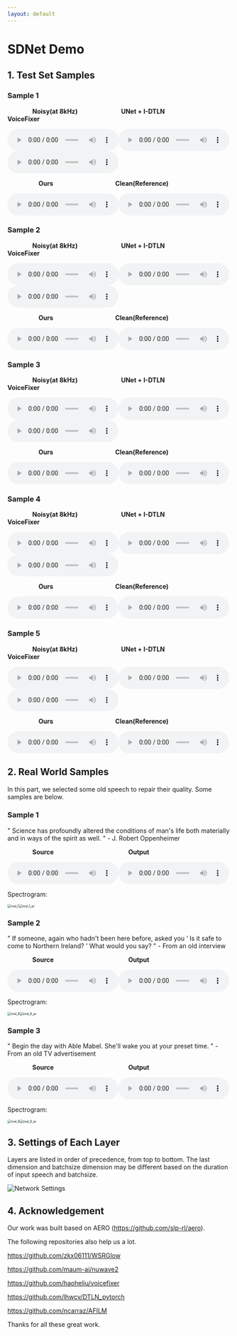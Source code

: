 ```yaml
---
layout: default
---
```


# **SDNet Demo**

## **1. Test Set Samples**

### Sample 1

&emsp;&emsp;&emsp;&emsp;**Noisy(at 8kHz)**&emsp;&emsp;&emsp;&emsp;&emsp;&emsp;&emsp;**UNet + I-DTLN**&emsp;&emsp;&emsp;&emsp;&emsp;&emsp;&emsp;&emsp;**VoiceFixer**

<audio controls="" style="width: 250px; height: 50px"><source src="data/noisy/1.wav" type="audio/wav"></audio><audio controls="" style="width: 250px; height: 50px"><source src="data/predict/UNet+I-DTLN/1.wav" type="audio/wav"></audio><audio controls="" style="width: 250px; height: 50px"><source src="data/predict/VoiceFixer/1.wav" type="audio/wav"></audio>

&emsp;&emsp;&emsp;&emsp;&emsp;**Ours**&emsp;&emsp;&emsp;&emsp;&emsp;&emsp;&emsp;&emsp;&emsp;&emsp;**Clean(Reference)**

<audio controls="" style="width: 250px; height: 50px"><source src="data/predict/ours/1.wav" type="audio/wav"></audio><audio controls="" style="width: 250px; height: 50px"><source src="data/clean/1.wav" type="audio/wav"></audio>

### Sample 2

&emsp;&emsp;&emsp;&emsp;**Noisy(at 8kHz)**&emsp;&emsp;&emsp;&emsp;&emsp;&emsp;&emsp;**UNet + I-DTLN**&emsp;&emsp;&emsp;&emsp;&emsp;&emsp;&emsp;&emsp;**VoiceFixer**

<audio controls="" style="width: 250px; height: 50px"><source src="data/noisy/2.wav" type="audio/wav"></audio><audio controls="" style="width: 250px; height: 50px"><source src="data/predict/UNet+I-DTLN/2.wav" type="audio/wav"></audio><audio controls="" style="width: 250px; height: 50px"><source src="data/predict/VoiceFixer/2.wav" type="audio/wav"></audio>

&emsp;&emsp;&emsp;&emsp;&emsp;**Ours**&emsp;&emsp;&emsp;&emsp;&emsp;&emsp;&emsp;&emsp;&emsp;&emsp;**Clean(Reference)**

<audio controls="" style="width: 250px; height: 50px"><source src="data/predict/ours/2.wav" type="audio/wav"></audio><audio controls="" style="width: 250px; height: 50px"><source src="data/clean/2.wav" type="audio/wav"></audio>

### Sample 3

&emsp;&emsp;&emsp;&emsp;**Noisy(at 8kHz)**&emsp;&emsp;&emsp;&emsp;&emsp;&emsp;&emsp;**UNet + I-DTLN**&emsp;&emsp;&emsp;&emsp;&emsp;&emsp;&emsp;&emsp;**VoiceFixer**

<audio controls="" style="width: 250px; height: 50px"><source src="data/noisy/3.wav" type="audio/wav"></audio><audio controls="" style="width: 250px; height: 50px"><source src="data/predict/UNet+I-DTLN/3.wav" type="audio/wav"></audio><audio controls="" style="width: 250px; height: 50px"><source src="data/predict/VoiceFixer/3.wav" type="audio/wav"></audio>

&emsp;&emsp;&emsp;&emsp;&emsp;**Ours**&emsp;&emsp;&emsp;&emsp;&emsp;&emsp;&emsp;&emsp;&emsp;&emsp;**Clean(Reference)**

<audio controls="" style="width: 250px; height: 50px"><source src="data/predict/ours/3.wav" type="audio/wav"></audio><audio controls="" style="width: 250px; height: 50px"><source src="data/clean/3.wav" type="audio/wav"></audio>

### Sample 4

&emsp;&emsp;&emsp;&emsp;**Noisy(at 8kHz)**&emsp;&emsp;&emsp;&emsp;&emsp;&emsp;&emsp;**UNet + I-DTLN**&emsp;&emsp;&emsp;&emsp;&emsp;&emsp;&emsp;&emsp;**VoiceFixer**

<audio controls="" style="width: 250px; height: 50px"><source src="data/noisy/4.wav" type="audio/wav"></audio><audio controls="" style="width: 250px; height: 50px"><source src="data/predict/UNet+I-DTLN/4.wav" type="audio/wav"></audio><audio controls="" style="width: 250px; height: 50px"><source src="data/predict/VoiceFixer/4.wav" type="audio/wav"></audio>

&emsp;&emsp;&emsp;&emsp;&emsp;**Ours**&emsp;&emsp;&emsp;&emsp;&emsp;&emsp;&emsp;&emsp;&emsp;&emsp;**Clean(Reference)**

<audio controls="" style="width: 250px; height: 50px"><source src="data/predict/ours/4.wav" type="audio/wav"></audio><audio controls="" style="width: 250px; height: 50px"><source src="data/clean/4.wav" type="audio/wav"></audio>

### Sample 5

&emsp;&emsp;&emsp;&emsp;**Noisy(at 8kHz)**&emsp;&emsp;&emsp;&emsp;&emsp;&emsp;&emsp;**UNet + I-DTLN**&emsp;&emsp;&emsp;&emsp;&emsp;&emsp;&emsp;&emsp;**VoiceFixer**

<audio controls="" style="width: 250px; height: 50px"><source src="data/noisy/5.wav" type="audio/wav"></audio><audio controls="" style="width: 250px; height: 50px"><source src="data/predict/UNet+I-DTLN/5.wav" type="audio/wav"></audio><audio controls="" style="width: 250px; height: 50px"><source src="data/predict/VoiceFixer/5.wav" type="audio/wav"></audio>

&emsp;&emsp;&emsp;&emsp;&emsp;**Ours**&emsp;&emsp;&emsp;&emsp;&emsp;&emsp;&emsp;&emsp;&emsp;&emsp;**Clean(Reference)**

<audio controls="" style="width: 250px; height: 50px"><source src="data/predict/ours/5.wav" type="audio/wav"></audio><audio controls="" style="width: 250px; height: 50px"><source src="data/clean/5.wav" type="audio/wav"></audio>

## **2. Real World Samples**

In this part, we selected some old speech to repair their quality. Some samples are below.

### Sample 1

" Science has profoundly altered the conditions of man's life both materially and in ways of the spirit as well. " - J. Robert Oppenheimer

&emsp;&emsp;&emsp;&emsp;**Source**&emsp;&emsp;&emsp;&emsp;&emsp;&emsp;&emsp;&emsp;&emsp;&emsp;&emsp;&emsp;**Output**

<audio controls="" style="width: 250px; height: 50px"><source src="data/realworld/1.wav" type="audio/wav"></audio><audio controls="" style="width: 250px; height: 50px"><source src="data/realworld/1_pr.wav" type="audio/wav"></audio>

Spectrogram: 

<img src="img\real_1.png" alt="real_1" style="zoom: 50%;" /><img src="img\real_1_pr.png" alt="real_1_pr" style="zoom: 50%;" />

### Sample 2

" If someone, again who hadn't been here before, asked you ‘ Is it safe to come to Northern Ireland? ’ What would you say? " - From an old interview

&emsp;&emsp;&emsp;&emsp;**Source**&emsp;&emsp;&emsp;&emsp;&emsp;&emsp;&emsp;&emsp;&emsp;&emsp;&emsp;&emsp;**Output**

<audio controls="" style="width: 250px; height: 50px"><source src="data/realworld/2.wav" type="audio/wav"></audio><audio controls="" style="width: 250px; height: 50px"><source src="data/realworld/2_pr.wav" type="audio/wav"></audio>

Spectrogram: 

<img src="img\real_8.png" alt="real_8" style="zoom:50%;" /><img src="img\real_8_pr.png" alt="real_8_pr" style="zoom:50%;" />

### Sample 3

" Begin the day with Able Mabel. She'll wake you at your preset time. " - From an old TV advertisement

&emsp;&emsp;&emsp;&emsp;**Source**&emsp;&emsp;&emsp;&emsp;&emsp;&emsp;&emsp;&emsp;&emsp;&emsp;&emsp;&emsp;**Output**

<audio controls="" style="width: 250px; height: 50px"><source src="data/realworld/3.wav" type="audio/wav"></audio><audio controls="" style="width: 250px; height: 50px"><source src="data/realworld/3_pr.wav" type="audio/wav"></audio>

Spectrogram:

<img src="img\real_9.png" alt="real_9" style="zoom: 50%;" /><img src="img\real_9_pr.png" alt="real_9_pr" style="zoom: 50%;" />

## **3. Settings of Each Layer**

Layers are listed in order of precedence, from top to bottom. The last dimension and batchsize dimension may be different based on the duration of input speech and batchsize.

<img src="img\Network Settings.PNG" alt="Network Settings" style="zoom:100%;" />

## **4. Acknowledgement**

Our work was built based on AERO (<https://github.com/slp-rl/aero>). 

The following repositories also help us a lot.

<https://github.com/zkx06111/WSRGlow>

<https://github.com/maum-ai/nuwave2>

<https://github.com/haoheliu/voicefixer>

<https://github.com/lhwcv/DTLN_pytorch>

<https://github.com/ncarraz/AFILM>

Thanks for all these great work.
